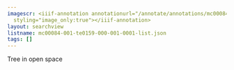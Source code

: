 ```yaml
---
imagescr: <iiif-annotation annotationurl="/annotate/annotations/mc00084-001-te0159-000-001-0001-008.json"
  styling="image_only:true"></iiif-annotation>
layout: searchview
listname: mc00084-001-te0159-000-001-0001-list.json
tags: []
---
```

Tree in open space